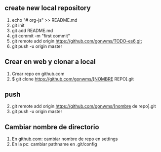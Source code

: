 ## create new local repository

1. echo "# org-js" >> README.md
1. git init
1. git add README.md
1. git commit -m "first commit"
1. git remote add origin https://github.com/gonwms/TODO-es6.git
1. git push -u origin master


## Crear en web y clonar a local 
1. Crear repo en github.com
2. $ git clone https://github.com/gonwms/[NOMBRE REPO].git

## push
2. git remote add origin https://github.com/gonwms/[nombre de repo].git
3. git push -u origin master

## Cambiar nombre de directorio
1. En github.com: cambiar nombre de repo en settings
2. En la pc: cambiar pathname en .git/config
